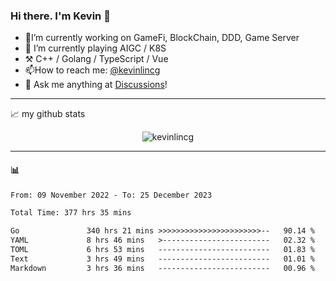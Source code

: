### Hi there. I'm Kevin 👋

- 🔭I’m currently working on GameFi, BlockChain, DDD, Game Server
- 🌱 I’m currently playing AIGC / K8S
-   :hammer_and_pick: C++ / Golang / TypeScript / Vue
- 📫How to reach me: [@kevinlincg](https://twitter.com/kevinlincg) 
-   :thought_balloon: Ask me anything at [Discussions](https://github.com/kevinlincg/kevinlincg/discussions/new)!

---

📈 my github stats

<p align="center"> <img src="https://github-readme-stats-ouuan.vercel.app/api?username=kevinlincg&theme=dark&show_icons=true&count_private=true" alt="kevinlincg" />

---

#### :bar_chart: 

<!--START_SECTION:waka-->

```txt
From: 09 November 2022 - To: 25 December 2023

Total Time: 377 hrs 35 mins

Go               340 hrs 21 mins >>>>>>>>>>>>>>>>>>>>>>>--   90.14 %
YAML             8 hrs 46 mins   >------------------------   02.32 %
TOML             6 hrs 53 mins   -------------------------   01.83 %
Text             3 hrs 49 mins   -------------------------   01.01 %
Markdown         3 hrs 36 mins   -------------------------   00.96 %
```

<!--END_SECTION:waka-->
